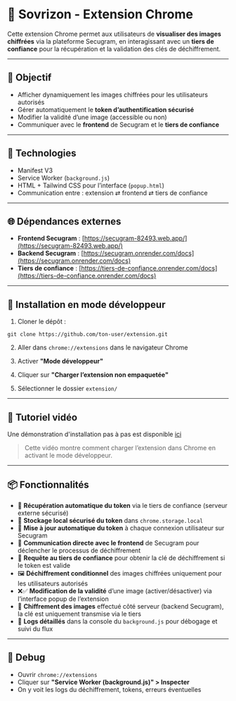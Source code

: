 # 🧩 Sovrizon - Extension Chrome

Cette extension Chrome permet aux utilisateurs de **visualiser des images chiffrées** via la plateforme Secugram, en interagissant avec un **tiers de confiance** pour la récupération et la validation des clés de déchiffrement.

---

## 🔐 Objectif

- Afficher dynamiquement les images chiffrées pour les utilisateurs autorisés
- Gérer automatiquement le **token d’authentification sécurisé**
- Modifier la validité d’une image (accessible ou non)
- Communiquer avec le **frontend** de Secugram et le **tiers de confiance**

---

## 🧱 Technologies

- Manifest V3
- Service Worker (`background.js`)
- HTML + Tailwind CSS pour l’interface (`popup.html`)
- Communication entre : extension ⇄ frontend ⇄ tiers de confiance

---

## 🌐 Dépendances externes

-  **Frontend Secugram** : [https://secugram-82493.web.app/](https://secugram-82493.web.app/)
-  **Backend Secugram** : [https://secugram.onrender.com/docs](https://secugram.onrender.com/docs)
- **Tiers de confiance** : [https://tiers-de-confiance.onrender.com/docs](https://tiers-de-confiance.onrender.com/docs)

---

## 🚀 Installation en mode développeur

1. Cloner le dépôt :

```
git clone https://github.com/ton-user/extension.git
```

2. Aller dans `chrome://extensions` dans le navigateur Chrome

3. Activer **"Mode développeur"**

4. Cliquer sur **"Charger l’extension non empaquetée"**

5. Sélectionner le dossier `extension/`

---



## 🎥 Tutoriel vidéo

Une démonstration d'installation pas à pas est disponible [ici](https://youtu.be/OJDMdyuysH4)

> Cette vidéo montre comment charger l’extension dans Chrome en activant le mode développeur.



---

## 📦 Fonctionnalités

- 🔐 **Récupération automatique du token** via le tiers de confiance (serveur externe sécurisé)
- 💾 **Stockage local sécurisé du token** dans `chrome.storage.local`
- 🔁 **Mise à jour automatique du token** à chaque connexion utilisateur sur Secugram
- 🔗 **Communication directe avec le frontend** de Secugram pour déclencher le processus de déchiffrement
- 🧭 **Requête au tiers de confiance** pour obtenir la clé de déchiffrement si le token est valide
- 🖼️ **Déchiffrement conditionnel** des images chiffrées uniquement pour les utilisateurs autorisés
- ❌✅ **Modification de la validité** d’une image (activer/désactiver) via l’interface popup de l’extension
- 🔐 **Chiffrement des images** effectué côté serveur (backend Secugram), la clé est uniquement transmise via le tiers
- 🧾 **Logs détaillés** dans la console du `background.js` pour débogage et suivi du flux

---

## 🧪 Debug

- Ouvrir `chrome://extensions`
- Cliquer sur **"Service Worker (background.js)" > Inspecter**
- On y voit les logs du déchiffrement, tokens, erreurs éventuelles
